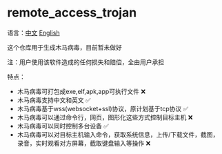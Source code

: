 # remote_access_trojan

语言：[中文](README.md) [English](README_en.md)

这个仓库用于生成木马病毒，目前暂未做好

注：用户使用该软件造成的任何损失和赔偿，全由用户承担

特点：
- 木马病毒可打包成exe,elf,apk,app可执行文件 ❌
- 木马病毒支持中文和英文 ✅
- 木马病毒基于wss(websocket+ssl)协议，原计划基于tcp协议 ✅
- 木马病毒可以通过命令行，网页，图形化这些方式控制目标主机 ❌
- 木马病毒可以同时控制多台设备 ✅
- 木马病毒可以对目标主机输入命令，获取系统信息，上传/下载文件，截图，录音，实时观看对方屏幕，截取键盘输入等操作 ❌

